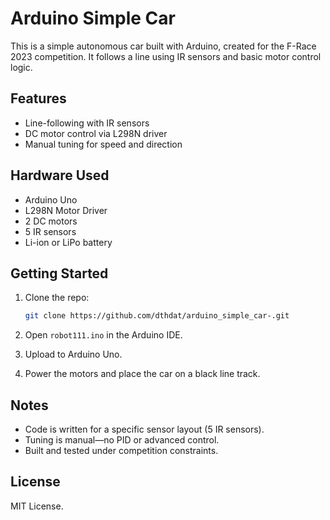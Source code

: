 # Arduino Simple Car

This is a simple autonomous car built with Arduino, created for the F-Race 2023 competition. It follows a line using IR sensors and basic motor control logic.

## Features

- Line-following with IR sensors  
- DC motor control via L298N driver  
- Manual tuning for speed and direction  

## Hardware Used

- Arduino Uno  
- L298N Motor Driver  
- 2 DC motors  
- 5 IR sensors  
- Li-ion or LiPo battery  

## Getting Started

1. Clone the repo:
   ```bash
   git clone https://github.com/dthdat/arduino_simple_car-.git
   ```

2. Open `robot111.ino` in the Arduino IDE.  

3. Upload to Arduino Uno.  

4. Power the motors and place the car on a black line track.

## Notes

- Code is written for a specific sensor layout (5 IR sensors).  
- Tuning is manual—no PID or advanced control.  
- Built and tested under competition constraints.

## License

MIT License.
